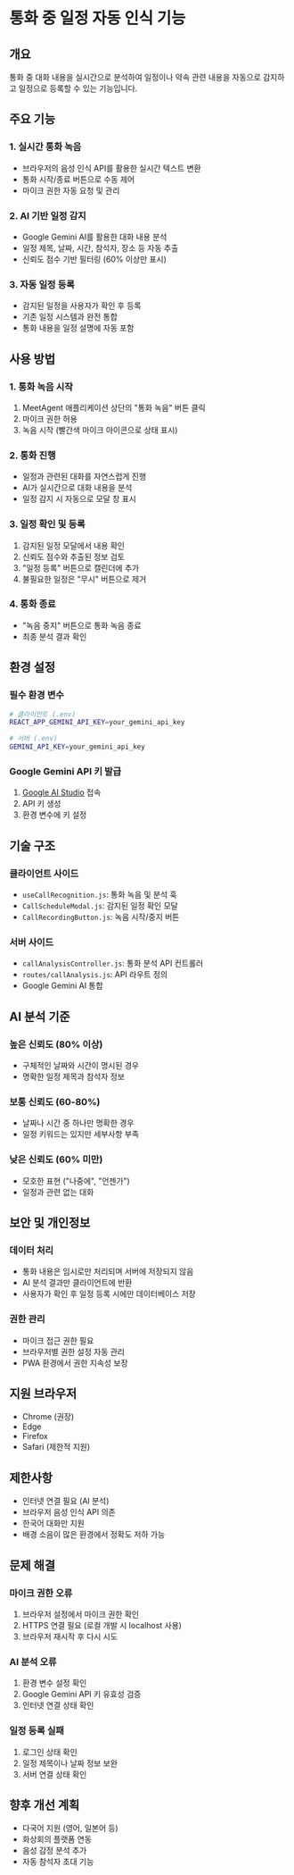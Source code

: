 # 통화 중 일정 자동 인식 기능

## 개요
통화 중 대화 내용을 실시간으로 분석하여 일정이나 약속 관련 내용을 자동으로 감지하고 일정으로 등록할 수 있는 기능입니다.

## 주요 기능

### 1. 실시간 통화 녹음
- 브라우저의 음성 인식 API를 활용한 실시간 텍스트 변환
- 통화 시작/종료 버튼으로 수동 제어
- 마이크 권한 자동 요청 및 관리

### 2. AI 기반 일정 감지
- Google Gemini AI를 활용한 대화 내용 분석
- 일정 제목, 날짜, 시간, 참석자, 장소 등 자동 추출
- 신뢰도 점수 기반 필터링 (60% 이상만 표시)

### 3. 자동 일정 등록
- 감지된 일정을 사용자가 확인 후 등록
- 기존 일정 시스템과 완전 통합
- 통화 내용을 일정 설명에 자동 포함

## 사용 방법

### 1. 통화 녹음 시작
1. MeetAgent 애플리케이션 상단의 "통화 녹음" 버튼 클릭
2. 마이크 권한 허용
3. 녹음 시작 (빨간색 마이크 아이콘으로 상태 표시)

### 2. 통화 진행
- 일정과 관련된 대화를 자연스럽게 진행
- AI가 실시간으로 대화 내용을 분석
- 일정 감지 시 자동으로 모달 창 표시

### 3. 일정 확인 및 등록
1. 감지된 일정 모달에서 내용 확인
2. 신뢰도 점수와 추출된 정보 검토
3. "일정 등록" 버튼으로 캘린더에 추가
4. 불필요한 일정은 "무시" 버튼으로 제거

### 4. 통화 종료
- "녹음 중지" 버튼으로 통화 녹음 종료
- 최종 분석 결과 확인

## 환경 설정

### 필수 환경 변수
```bash
# 클라이언트 (.env)
REACT_APP_GEMINI_API_KEY=your_gemini_api_key

# 서버 (.env)
GEMINI_API_KEY=your_gemini_api_key
```

### Google Gemini API 키 발급
1. [Google AI Studio](https://makersuite.google.com/) 접속
2. API 키 생성
3. 환경 변수에 키 설정

## 기술 구조

### 클라이언트 사이드
- `useCallRecognition.js`: 통화 녹음 및 분석 훅
- `CallScheduleModal.js`: 감지된 일정 확인 모달
- `CallRecordingButton.js`: 녹음 시작/중지 버튼

### 서버 사이드
- `callAnalysisController.js`: 통화 분석 API 컨트롤러
- `routes/callAnalysis.js`: API 라우트 정의
- Google Gemini AI 통합

## AI 분석 기준

### 높은 신뢰도 (80% 이상)
- 구체적인 날짜와 시간이 명시된 경우
- 명확한 일정 제목과 참석자 정보

### 보통 신뢰도 (60-80%)
- 날짜나 시간 중 하나만 명확한 경우
- 일정 키워드는 있지만 세부사항 부족

### 낮은 신뢰도 (60% 미만)
- 모호한 표현 ("나중에", "언젠가")
- 일정과 관련 없는 대화

## 보안 및 개인정보

### 데이터 처리
- 통화 내용은 임시로만 처리되며 서버에 저장되지 않음
- AI 분석 결과만 클라이언트에 반환
- 사용자가 확인 후 일정 등록 시에만 데이터베이스 저장

### 권한 관리
- 마이크 접근 권한 필요
- 브라우저별 권한 설정 자동 관리
- PWA 환경에서 권한 지속성 보장

## 지원 브라우저
- Chrome (권장)
- Edge
- Firefox
- Safari (제한적 지원)

## 제한사항
- 인터넷 연결 필요 (AI 분석)
- 브라우저 음성 인식 API 의존
- 한국어 대화만 지원
- 배경 소음이 많은 환경에서 정확도 저하 가능

## 문제 해결

### 마이크 권한 오류
1. 브라우저 설정에서 마이크 권한 확인
2. HTTPS 연결 필요 (로컬 개발 시 localhost 사용)
3. 브라우저 재시작 후 다시 시도

### AI 분석 오류
1. 환경 변수 설정 확인
2. Google Gemini API 키 유효성 검증
3. 인터넷 연결 상태 확인

### 일정 등록 실패
1. 로그인 상태 확인
2. 일정 제목이나 날짜 정보 보완
3. 서버 연결 상태 확인

## 향후 개선 계획
- 다국어 지원 (영어, 일본어 등)
- 화상회의 플랫폼 연동
- 음성 감정 분석 추가
- 자동 참석자 초대 기능